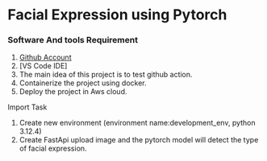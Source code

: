 # Facial Expression using Pytorch

### Software And tools Requirement
1. [Github Account](https://github.com)
2. [VS Code IDE]
3. The main idea of this project is to test github action.
4. Containerize the project using docker.
5. Deploy the project in Aws cloud.

Import Task
1. Create new environment (environment name:development_env, python 3.12.4)
2. Create FastApi upload image and the pytorch model will detect the type of facial expression.
